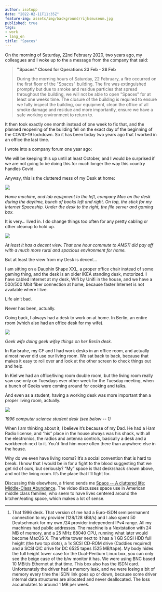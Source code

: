 ```yaml
---
author: isotopp
date: "2022-02-11T11:35Z"
feature-img: assets/img/background/rijksmuseum.jpg 
published: true
tags:
- work
- lang_en
title: "Spaces"
---
```


On the morning of Saturday, 22nd February 2020, two years ago, my colleagues and I woke up to the a message from the company that said:

> **"Spaces" Closed for Operations 23 Feb - 28 Feb**
> 
> During the morning hours of Saturday, 22 February, a fire occurred on the first floor of the "Spaces" building.
> The fire was extinguished promptly but due to smoke and residue particles that spread throughout the building, we will not be able to open "Spaces" for at least one weeks time.
> The closure of the building is required to ensure we fully inspect the building, our equipment, clean the office of all smoke damage and residue and more importantly, ensure we have a safe working environment to return to.

It then took exactly one month instead of one week to fix that, and the planned reopening of the building fell on the exact day of the beginning of the COVID-19 lockdown.
So it has been today two years ago that I worked in an office the last time.

I wrote into a company forum one year ago:

We will be keeping this up until at least October, and I would be surprised if we are not going to be doing this for much longer the way this country handles Covid.

Anyway, this is the cluttered mess of my Desk at home:

![](/uploads/2022/02/spaces-1.jpg)

*Home machine, and lab equipment to the left, company Mac on the desk during the daytime, bunch of books left and right. On top, the stick for my Internet Spaceship. Under the desk to the right, the file server and gaming box.*

It is very… lived in. I do change things too often for any pretty cabling or other cleanup to hold up.

![](/uploads/2022/02/spaces-2.jpg)

*At least it has a decent view. That one hour commute to AMS11 did pay off with a much more rural and spacious environment for home.*

But at least the view from my Desk is decent…

I am sitting on a Dauphin Shape XXL, a proper office chair instead of some gaming thing, and the desk is an older IKEA standing desk, motorized.
I have cabled Internet at my desk, Wifi by Unifi in the house, and we have a 500/500 Mbit fiber connection at home, because faster Internet is not available where I live.

Life ain’t bad.

Never has been, actually.

Going back, I always had a desk to work on at home. In Berlin, an entire room (which also had an office desk for my wife).

![](/uploads/2022/02/spaces-3.jpg)

*Geek wife doing geek wifey things on her Berlin desk.*

In Karlsruhe, my GF and I had work desks in an office room, and actually almost never did use our living room.
We sat back to back, because that makes it easy to roll over and look at the other screen to check things out and help.

In Kiel we had an office/living room double room, but the living room really saw use only on Tuesdays ever other week for the Tuesday meeting, when a bunch of Geeks were coming around for cooking and talks.

And even as a student, having a working desk was more important than a proper living room, actually.

![](/uploads/2022/02/spaces-4.jpg)

*1996 computer science student desk (see below -- 1)*

When I am thinking about it, I believe it’s because of my Dad.
He had a Ham Radio license, and “his” place in the house always was his shack, with all the electronics, the radios and antenna controls, basically a desk and a workbench next to it.
You’d find him more often there than anywhere else in the house.

Why do we even have living rooms?
It’s a social convention that is hard to break.
I know that I would be in for a fight to the blood suggesting that we get rid of ours, but seriously?
“My” space is that desk/shack shown above, and not the living room.
It’s the place that I’ll fight for.

Discussing this elsewhere, a friend sends me [Space -- A cluttered life: Middle-Class Abundance](https://www.youtube.com/watch?v=CJWOWksT1x4).
The video discusses space use in American middle class families, who seem to have lives centered around the kitchen/eating space, which makes a lot of sense.

<hr />

1. That 1996 desk.
  That version of me had a Euro-ISDN semipermanent connection to my provider (128/128 kBit/s) and I also spent 50 Deutschmark for my own /24 provider independent IPv4 range. 
   All my machines had public addresses.
  The machine is a Nextstation with 24 MB of memory, and a 25 MHz 68040 CPU, running what later would become MacOS X.
  The white tower next to it has a 1 GB SCSI HDD full height (the two top slots), a 1x SCSI CD-ROM drive (Caddies required) and a SCSI QIC drive for DC 6525 tapes (525 MB/tape).
  My body hides the full height tower case for the Dual-Pentium Linux box, you can only see the beige case of the b/w monitor it has.
  We were using BNC based 10 MBit/s Ethernet at that time.
  This box also has the ISDN card.
  Unfortunately the driver had a memory leak, and we were losing a bit of memory every time the ISDN link goes up or down, because some driver internal data structures are allocated and never deallocated.
  The loss accumulates to around 1 MB per week.

